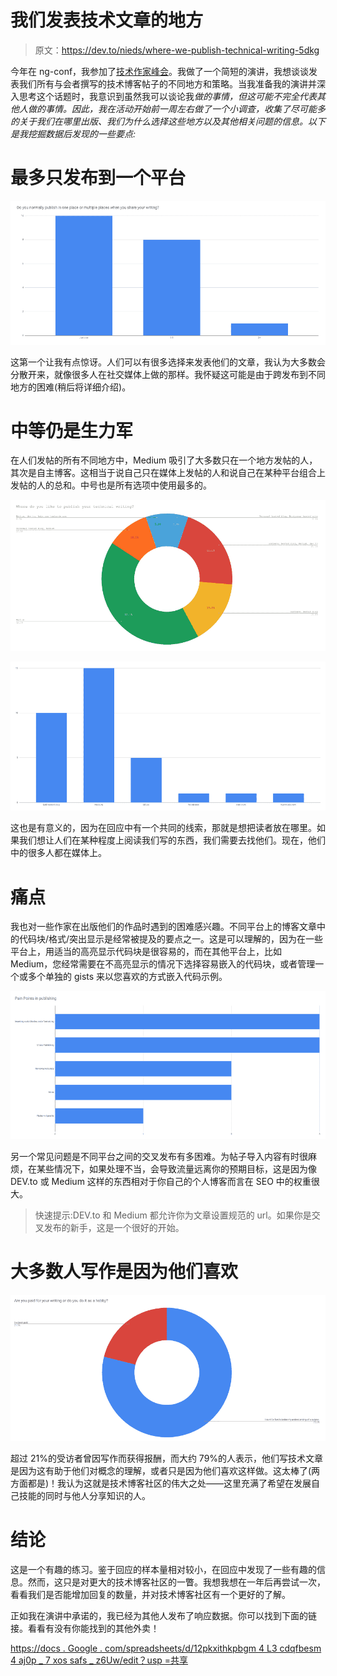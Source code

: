 # 我们发表技术文章的地方

> 原文：<https://dev.to/nieds/where-we-publish-technical-writing-5dkg>

今年在 ng-conf，我参加了[技术作家峰会](https://github.com/wesleygrimes/technical-writers-summit)。我做了一个简短的演讲，我想谈谈发表我们所有与会者撰写的技术博客帖子的不同地方和策略。当我准备我的演讲并深入思考这个话题时，我意识到虽然我可以谈论我*做的事情，但这可能不完全代表其他人做的事情。因此，我在活动开始前一周左右做了一个小调查，收集了尽可能多的关于我们在哪里出版、我们为什么选择这些地方以及其他相关问题的信息。以下是我挖掘数据后发现的一些要点:*

# 最多只发布到一个平台

[![a graph comparing the number of platforms writers post on](img/37330581f2d645688e979aed3ea9b06e.png)](https://res.cloudinary.com/practicaldev/image/fetch/s--QlU6gGMz--/c_limit%2Cf_auto%2Cfl_progressive%2Cq_auto%2Cw_880/https://brenden.codes/media/where-we-publish/how_many_places-4f5ced96-ccf1-40ab-9ccd-2871d55ef5e7.png)

这第一个让我有点惊讶。人们可以有很多选择来发表他们的文章，我认为大多数会分散开来，就像很多人在社交媒体上做的那样。我怀疑这可能是由于跨发布到不同地方的困难(稍后将详细介绍)。

# 中等仍是生力军

在人们发帖的所有不同地方中，Medium 吸引了大多数只在一个地方发帖的人，其次是自主博客。这相当于说自己只在媒体上发帖的人和说自己在某种平台组合上发帖的人的总和。中号也是所有选项中使用最多的。

[![A graph comparing all the different combinations of platforms writers publish to](img/a5952789d7a1568d387741fcde480337.png)](https://res.cloudinary.com/practicaldev/image/fetch/s--0qwg5oc5--/c_limit%2Cf_auto%2Cfl_progressive%2Cq_auto%2Cw_880/https://brenden.codes/media/where-we-publish/Where_do_you_publish-c7cf6109-bf1d-4b49-8972-a9483bdb3049.png)

[![A graph comparing how many writers choose each platform](img/c4894e8fa16e6a2956613f5c75e5a85d.png)](https://res.cloudinary.com/practicaldev/image/fetch/s--Akcmdf4G--/c_limit%2Cf_auto%2Cfl_progressive%2Cq_auto%2Cw_880/https://brenden.codes/media/where-we-publish/where-do-you-post.png)

这也是有意义的，因为在回应中有一个共同的线索，那就是想把读者放在哪里。如果我们想让人们在某种程度上阅读我们写的东西，我们需要去找他们。现在，他们中的很多人都在媒体上。

# 痛点

我也对一些作家在出版他们的作品时遇到的困难感兴趣。不同平台上的博客文章中的代码块/格式/突出显示是经常被提及的要点之一。这是可以理解的，因为在一些平台上，用适当的高亮显示代码块是很容易的，而在其他平台上，比如 Medium，您经常需要在不高亮显示的情况下选择容易嵌入的代码块，或者管理一个或多个单独的 gists 来以您喜欢的方式嵌入代码示例。

[![A graph comparing the different pain points writers encounter](img/439bd4f3053fb396717cb8e9637f2db3.png)](https://res.cloudinary.com/practicaldev/image/fetch/s--FmjyYsWA--/c_limit%2Cf_auto%2Cfl_progressive%2Cq_auto%2Cw_880/https://brenden.codes/media/where-we-publish/Untitled-4aad7a34-8f92-4650-84cf-8cde0341d6d5.png)

另一个常见问题是不同平台之间的交叉发布有多困难。为帖子导入内容有时很麻烦，在某些情况下，如果处理不当，会导致流量远离你的预期目标，这是因为像 DEV.to 或 Medium 这样的东西相对于你自己的个人博客而言在 SEO 中的权重很大。

> 快速提示:DEV.to 和 Medium 都允许你为文章设置规范的 url。如果你是交叉发布的新手，这是一个很好的开始。

# 大多数人写作是因为他们喜欢

[![A graph showing how many writers are paid vs how many do it as a hobby or to learn](img/9e22714f625e27a7464c52d16bc5520e.png)](https://res.cloudinary.com/practicaldev/image/fetch/s--T7LW6jKp--/c_limit%2Cf_auto%2Cfl_progressive%2Cq_auto%2Cw_880/https://brenden.codes/media/where-we-publish/Untitled-10f77c86-6404-463d-8b7c-37f2150270c1.png)

超过 21%的受访者曾因写作而获得报酬，而大约 79%的人表示，他们写技术文章是因为这有助于他们对概念的理解，或者只是因为他们喜欢这样做。这太棒了(两方面都是)！我认为这就是技术博客社区的伟大之处——这里充满了希望在发展自己技能的同时与他人分享知识的人。

# 结论

这是一个有趣的练习。鉴于回应的样本量相对较小，在回应中发现了一些有趣的信息。然而，这只是对更大的技术博客社区的一瞥。我想我想在一年后再尝试一次，看看我们是否能增加回复的数量，并对技术博客社区有一个更好的了解。

正如我在演讲中承诺的，我已经为其他人发布了响应数据。你可以找到下面的链接。看看有没有你能找到的其他外卖！

[https://docs . Google . com/spreadsheets/d/12pkxithkpbgm 4 L3 cdqfbesm 4 aj0p _ 7 xos safs _ z6Uw/edit？usp =共享](https://docs.google.com/spreadsheets/d/12PKxiThkpbgm4L3CdqfBesm4aJ0P_7XoSCsafS_z6Uw/edit?usp=sharing)